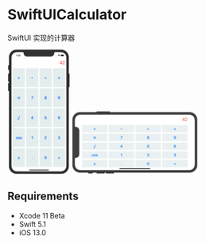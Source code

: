 # SwiftUICalculator

SwiftUI 实现的计算器

<img width="25%" height="25%" src="screenShots/1.png"/>
<img width="50%" height="50%" src="screenShots/2.png"/>

## Requirements

* Xcode 11 Beta
* Swift 5.1
* iOS 13.0
